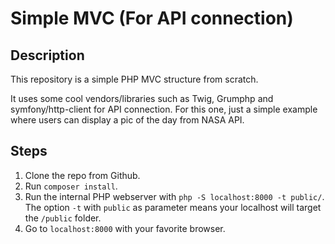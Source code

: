 # Simple MVC (For API connection)

## Description

This repository is a simple PHP MVC structure from scratch.

It uses some cool vendors/libraries such as Twig, Grumphp and symfony/http-client for API connection.
For this one, just a simple example where users can display a pic of the day from NASA API.

## Steps

1. Clone the repo from Github.
2. Run `composer install`. 
3. Run the internal PHP webserver with `php -S localhost:8000 -t public/`. The option `-t` with `public` as parameter means your localhost will target the `/public` folder.
7. Go to `localhost:8000` with your favorite browser.
